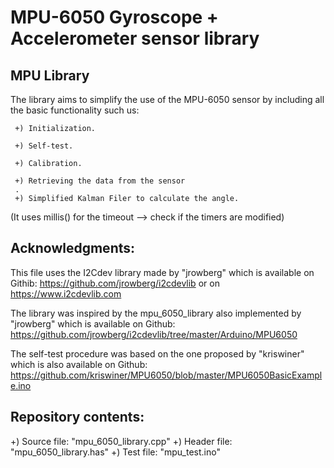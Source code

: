 # MPU-6050 Gyroscope + Accelerometer sensor library


MPU Library
---------------
 The library aims to simplify the use of the MPU-6050 sensor by including all the basic functionality such us:
 
     +) Initialization.
	 
     +) Self-test.
	 
     +) Calibration.
	 
     +) Retrieving the data from the sensor
	 .
	 +) Simplified Kalman Filer to calculate the angle.
	 
	 
(It uses millis() for the timeout --> check if the timers are modified)
 

Acknowledgments:
-------------------
This file uses the I2Cdev library made by "jrowberg" which is available on Githib: https://github.com/jrowberg/i2cdevlib or on  https://www.i2cdevlib.com

The library was inspired by the mpu_6050_library also implemented by "jrowberg" which is available on Github: 
https://github.com/jrowberg/i2cdevlib/tree/master/Arduino/MPU6050
 
The self-test procedure was based on the one proposed by "kriswiner" which is also available on Github: 
https://github.com/kriswiner/MPU6050/blob/master/MPU6050BasicExample.ino

Repository contents:
--------------------

 +) Source file: "mpu_6050_library.cpp"
 +) Header file: "mpu_6050_library.has"
 +) Test file: "mpu_test.ino"

